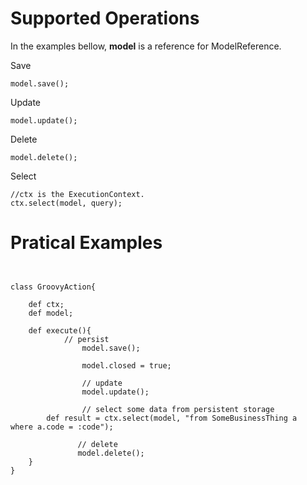 # Supported Operations #

In the examples bellow, **model** is a reference for ModelReference.


Save
```
model.save();
```


Update
```
model.update();
```


Delete
```
model.delete();
```

Select
```
//ctx is the ExecutionContext.
ctx.select(model, query);
```

# Pratical Examples #
```


class GroovyAction{

	def ctx;
	def model;
	
	def execute(){
	        // persist
                model.save();

                model.closed = true;

                // update
                model.update();

                // select some data from persistent storage
		def result = ctx.select(model, "from SomeBusinessThing a  where a.code = :code");

               // delete
               model.delete();
	}
}

```

